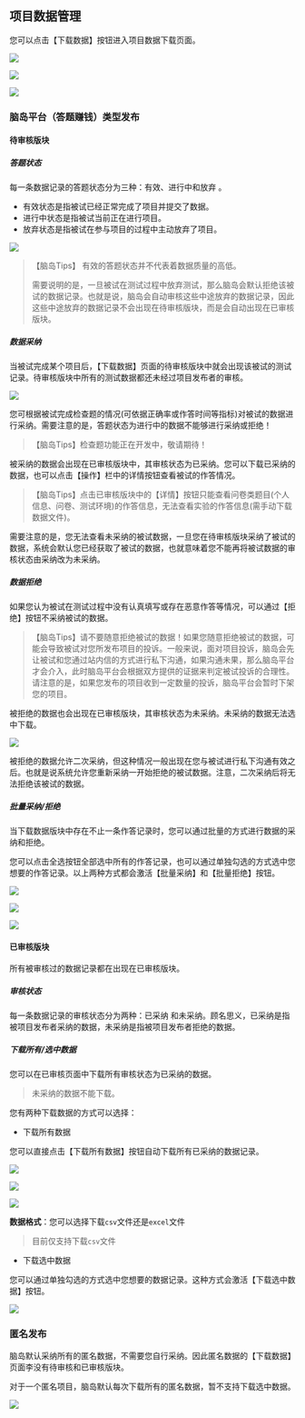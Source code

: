 
## 项目数据管理

您可以点击【下载数据】按钮进入项目数据下载页面。

![](imgs/projects/53-1.1.png)

![](imgs/0.png)

![](imgs/projects/53-1.png)

### 脑岛平台（答题赚钱）类型发布

#### 待审核版块

##### 答题状态

每一条数据记录的答题状态分为三种：有效、进行中和放弃 。

* 有效状态是指被试已经正常完成了项目并提交了数据。
* 进行中状态是指被试当前正在进行项目。
* 放弃状态是指被试在参与项目的过程中主动放弃了项目。

![](imgs/projects/62.png)

>【脑岛Tips】
> 有效的答题状态并不代表着数据质量的高低。
>
> 需要说明的是，一旦被试在测试过程中放弃测试，那么脑岛会默认拒绝该被试的数据记录。也就是说，脑岛会自动审核这些中途放弃的数据记录，因此这些中途放弃的数据记录不会出现在待审核版块，而是会自动出现在已审核版块。

##### 数据采纳

当被试完成某个项目后，【下载数据】页面的待审核版块中就会出现该被试的测试记录。待审核版块中所有的测试数据都还未经过项目发布者的审核。

![](imgs/projects/55-1.png)

您可根据被试完成检查题的情况(可依据正确率或作答时间等指标)对被试的数据进行采纳。需要注意的是，答题状态为进行中的数据不能够进行采纳或拒绝！

> 【脑岛Tips】检查题功能正在开发中，敬请期待！

被采纳的数据会出现在已审核版块中，其审核状态为已采纳。您可以下载已采纳的数据，也可以点击【操作】栏中的详情按钮查看被试的作答情况。

> 【脑岛Tips】点击已审核版块中的【详情】按钮只能查看问卷类题目(个人信息、问卷、测试环境)的作答信息，无法查看实验的作答信息(需手动下载数据文件)。

需要注意的是，您无法查看未采纳的被试数据，一旦您在待审核版块采纳了被试的数据，系统会默认您已经获取了被试的数据，也就意味着您不能再将被试数据的审核状态由采纳改为未采纳。

##### 数据拒绝

如果您认为被试在测试过程中没有认真填写或存在恶意作答等情况，可以通过【拒绝】按钮不采纳被试的数据。

> 【脑岛Tips】请不要随意拒绝被试的数据！如果您随意拒绝被试的数据，可能会导致被试对您所发布项目的投诉。一般来说，面对项目投诉，脑岛会先让被试和您通过站内信的方式进行私下沟通，如果沟通未果，那么脑岛平台才会介入，此时脑岛平台会根据双方提供的证据来判定被试投诉的合理性。请注意的是，如果您发布的项目收到一定数量的投诉，脑岛平台会暂时下架您的项目。

被拒绝的数据也会出现在已审核版块，其审核状态为未采纳。未采纳的数据无法选中下载。

![](imgs/projects/55-2.png)

被拒绝的数据允许二次采纳，但这种情况一般出现在您与被试进行私下沟通有效之后。也就是说系统允许您重新采纳一开始拒绝的被试数据。注意，二次采纳后将无法拒绝该被试的数据。

##### 批量采纳/拒绝

当下载数据版块中存在不止一条作答记录时，您可以通过批量的方式进行数据的采纳和拒绝。

您可以点击全选按钮全部选中所有的作答记录，也可以通过单独勾选的方式选中您想要的作答记录。以上两种方式都会激活【批量采纳】和【批量拒绝】按钮。

![](imgs/projects/56.png)

![](imgs/0.png)

![](imgs/projects/56-1.gif)

#### 已审核版块

所有被审核过的数据记录都在出现在已审核版块。

##### 审核状态

每一条数据记录的审核状态分为两种：已采纳 和未采纳。顾名思义，已采纳是指被项目发布者采纳的数据，未采纳是指被项目发布者拒绝的数据。

##### 下载所有/选中数据

您可以在已审核页面中下载所有审核状态为已采纳的数据。

> 未采纳的数据不能下载。

您有两种下载数据的方式可以选择：

* 下载所有数据

您可以直接点击【下载所有数据】按钮自动下载所有已采纳的数据记录。

![](imgs/projects/63.png)

![](imgs/0.png)

![](imgs/projects/63-1.png)

**数据格式**：您可以选择下载`csv`文件还是`excel`文件

> 目前仅支持下载`csv`文件

* 下载选中数据

您可以通过单独勾选的方式选中您想要的数据记录。这种方式会激活【下载选中数据】按钮。

![](imgs/projects/63-2.gif)

### 匿名发布

脑岛默认采纳所有的匿名数据，不需要您自行采纳。因此匿名数据的【下载数据】页面李没有待审核和已审核版块。

对于一个匿名项目，脑岛默认每次下载所有的匿名数据，暂不支持下载选中数据。

![](imgs/55.png)